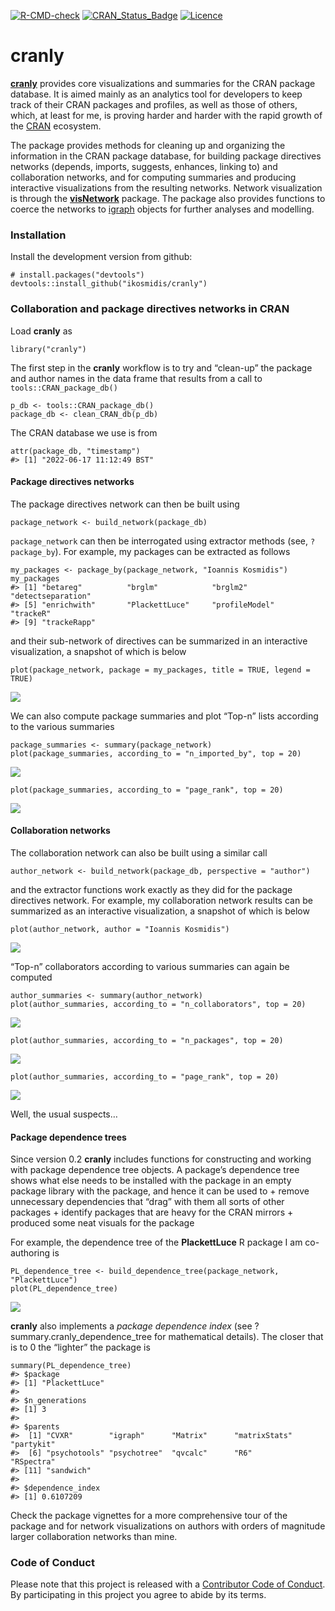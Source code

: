<!-- README.md is generated from README.Rmd. Please edit that file -->

[![R-CMD-check](https://github.com/ikosmidis/cranly/actions/workflows/R-CMD-check.yaml/badge.svg)](https://github.com/ikosmidis/cranly/actions/workflows/R-CMD-check.yaml)
[![CRAN\_Status\_Badge](https://www.r-pkg.org/badges/version/cranly)](https://cran.r-project.org/package=cranly)
[![Licence](https://img.shields.io/badge/licence-GPL--3-blue.svg)](https://www.gnu.org/licenses/gpl-3.0.en.html)

# cranly

[**cranly**](https://github.com/ikosmidis/cranly) provides core
visualizations and summaries for the CRAN package database. It is aimed
mainly as an analytics tool for developers to keep track of their CRAN
packages and profiles, as well as those of others, which, at least for
me, is proving harder and harder with the rapid growth of the
[CRAN](https://cran.r-project.org) ecosystem.

The package provides methods for cleaning up and organizing the
information in the CRAN package database, for building package
directives networks (depends, imports, suggests, enhances, linking to)
and collaboration networks, and for computing summaries and producing
interactive visualizations from the resulting networks. Network
visualization is through the
[**visNetwork**](https://CRAN.R-project.org/package=visNetwork) package.
The package also provides functions to coerce the networks to
[igraph](https://CRAN.R-project.org/package=igraph) objects for further
analyses and modelling.

### Installation

Install the development version from github:

    # install.packages("devtools")
    devtools::install_github("ikosmidis/cranly")

### Collaboration and package directives networks in CRAN

Load **cranly** as

    library("cranly")

The first step in the **cranly** workflow is to try and “clean-up” the
package and author names in the data frame that results from a call to
`tools::CRAN_package_db()`

    p_db <- tools::CRAN_package_db()
    package_db <- clean_CRAN_db(p_db)

The CRAN database we use is from

    attr(package_db, "timestamp")
    #> [1] "2022-06-17 11:12:49 BST"

#### Package directives networks

The package directives network can then be built using

    package_network <- build_network(package_db)

`package_network` can then be interrogated using extractor methods (see,
`?package_by`). For example, my packages can be extracted as follows

    my_packages <- package_by(package_network, "Ioannis Kosmidis")
    my_packages
    #> [1] "betareg"          "brglm"            "brglm2"           "detectseparation"
    #> [5] "enrichwith"       "PlackettLuce"     "profileModel"     "trackeR"         
    #> [9] "trackeRapp"

and their sub-network of directives can be summarized in an interactive
visualization, a snapshot of which is below

    plot(package_network, package = my_packages, title = TRUE, legend = TRUE)

![](inst/README_files/README-my_pkgs-1.png)

We can also compute package summaries and plot “Top-n” lists according
to the various summaries

    package_summaries <- summary(package_network)
    plot(package_summaries, according_to = "n_imported_by", top = 20)

![](inst/README_files/README-pkg_summaries-1.png)

    plot(package_summaries, according_to = "page_rank", top = 20)

![](inst/README_files/README-pkg_summaries-2.png)

#### Collaboration networks

The collaboration network can also be built using a similar call

    author_network <- build_network(package_db, perspective = "author")

and the extractor functions work exactly as they did for the package
directives network. For example, my collaboration network results can be
summarized as an interactive visualization, a snapshot of which is below

    plot(author_network, author = "Ioannis Kosmidis")

![](inst/README_files/README-my_aut-1.png)

“Top-n” collaborators according to various summaries can again be
computed

    author_summaries <- summary(author_network)
    plot(author_summaries, according_to = "n_collaborators", top = 20)

![](inst/README_files/README-aut_summaries-1.png)

    plot(author_summaries, according_to = "n_packages", top = 20)

![](inst/README_files/README-aut_summaries-2.png)

    plot(author_summaries, according_to = "page_rank", top = 20)

![](inst/README_files/README-aut_summaries-3.png)

Well, the usual suspects…

#### Package dependence trees

Since version 0.2 **cranly** includes functions for constructing and
working with package dependence tree objects. A package’s dependence
tree shows what else needs to be installed with the package in an empty
package library with the package, and hence it can be used to + remove
unnecessary dependencies that “drag” with them all sorts of other
packages + identify packages that are heavy for the CRAN mirrors +
produced some neat visuals for the package

For example, the dependence tree of the **PlackettLuce** R package I am
co-authoring is

    PL_dependence_tree <- build_dependence_tree(package_network, "PlackettLuce")
    plot(PL_dependence_tree)

![](inst/README_files/README-dep_tree-1.png)

**cranly** also implements a *package dependence index* (see
?summary.cranly\_dependence\_tree for mathematical details). The closer
that is to 0 the “lighter” the package is

    summary(PL_dependence_tree)
    #> $package
    #> [1] "PlackettLuce"
    #> 
    #> $n_generations
    #> [1] 3
    #> 
    #> $parents
    #>  [1] "CVXR"        "igraph"      "Matrix"      "matrixStats" "partykit"   
    #>  [6] "psychotools" "psychotree"  "qvcalc"      "R6"          "RSpectra"   
    #> [11] "sandwich"   
    #> 
    #> $dependence_index
    #> [1] 0.6107209

Check the package vignettes for a more comprehensive tour of the package
and for network visualizations on authors with orders of magnitude
larger collaboration networks than mine.

### Code of Conduct

Please note that this project is released with a [Contributor Code of
Conduct](CONDUCT.md). By participating in this project you agree to
abide by its terms.
